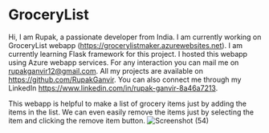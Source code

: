 # GroceryList
Hi, I am Rupak, a passionate developer from India. I am currently working on GroceryList webapp (https://grocerylistmaker.azurewebsites.net). I am currently 
learning Flask framework for this project. I hosted this webapp using Azure webapp services. For any interaction you can mail me on rupakganvir12@gmail.com.
All my projects are available on https://github.com/RupakGanvir. You can also connect me through my LinkedIn https://www.linkedin.com/in/rupak-ganvir-8a46a7213.

This webapp is helpful to make a list of grocery items just by adding the items in the list. We can even easily remove the items just by selecting the item and clicking 
the remove item button.
![Screenshot (54)](https://user-images.githubusercontent.com/82521109/164610475-26216394-0a0a-4d71-9398-1f341ad0460b.png)
